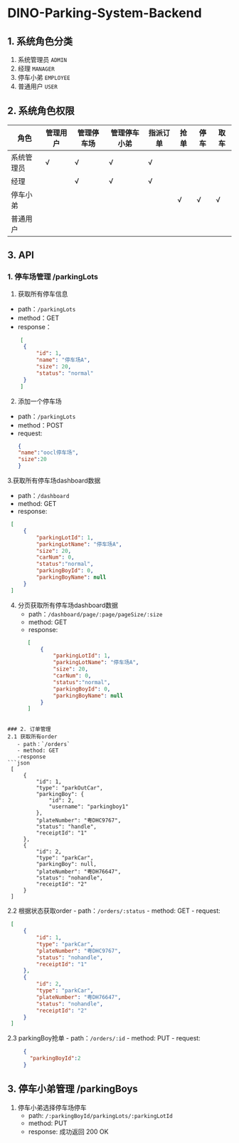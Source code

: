 # DINO-Parking-System-Backend

## 1. 系统角色分类
   1. 系统管理员  `ADMIN`
   2. 经理       `MANAGER`
   3. 停车小弟    `EMPLOYEE`
   4. 普通用户    `USER`

## 2. 系统角色权限 

角色 | 管理用户 | 管理停车场 | 管理停车小弟 | 指派订单 | 抢单 | 停车 | 取车 |
---|----|----|----|----|---|---|---
系统管理员 | √ | √ | √ | √ | | | |
经理 | | √ | √ | √ | | | 
停车小弟 | | | | | √ | √ | √ |
普通用户 | | | | | | | | |


## 3. API

### 1. 停车场管理 /parkingLots

1. 获取所有停车信息
  - path：`/parkingLots`
  - method：GET
  - response：
```json
    [
     {
         "id": 1,
         "name": "停车场A",
         "size": 20,
         "status": "normal"
     }
    ]
```
2. 添加一个停车场

  - path：`/parkingLots`
  - method：POST
  - request:
    ```json
    {
    "name":"oocl停车场",
    "size":20
    }
    ```

3.获取所有停车场dashboard数据
  - path：`/dashboard`
  - method: GET
  - response:
   ```json 
    [
        {
            "parkingLotId": 1,
            "parkingLotName": "停车场A",
            "size": 20,
            "carNum": 0,
            "status":"normal",
            "parkingBoyId": 0,
            "parkingBoyName": null
        }
    ]
   ```

4. 分页获取所有停车场dashboard数据
   - path：`/dashboard/page/:page/pageSize/:size`
   - method: GET
   - response:
   ```json 
      [
          {
              "parkingLotId": 1,
              "parkingLotName": "停车场A",
              "size": 20,
              "carNum": 0,
              "status":"normal",
              "parkingBoyId": 0,
              "parkingBoyName": null
          }
      ]
  ```
    
  ### 2. 订单管理
  2.1 获取所有order
     - path：`/orders`
     - method: GET
     -response
  ```json
   [
       {
           "id": 1,
           "type": "parkOutCar",
           "parkingBoy": {
               "id": 2,
               "username": "parkingboy1"
           },
           "plateNumber": "粤DHC9767",
           "status": "handle",
           "receiptId": "1"
       },
       {
           "id": 2,
           "type": "parkCar",
           "parkingBoy": null,
           "plateNumber": "粤DH76647",
           "status": "nohandle",
           "receiptId": "2"
       }
   ]
  ```
  2.2 根据状态获取order
     - path：`/orders/:status`
     - method: GET
     - request:
  ```json
   [
       {
           "id": 1,
           "type": "parkCar",
           "plateNumber": "粤DHC9767",
           "status": "nohandle",
           "receiptId": "1"
       },
       {
           "id": 2,
           "type": "parkCar",
           "plateNumber": "粤DH76647",
           "status": "nohandle",
           "receiptId": "2"
       }
   ]
  ```
  2.3 parkingBoy抢单
     - path：`/orders/:id`
     - method: PUT
     - request:
  ```json
       {
         "parkingBoyId":2
       }
  ```
  
  ## 3. 停车小弟管理 /parkingBoys
  1. 停车小弟选择停车场停车
     - path: `/:parkingBoyId/parkingLots/:parkingLotId`
     - method: PUT
     - response:
      成功返回 200 OK
